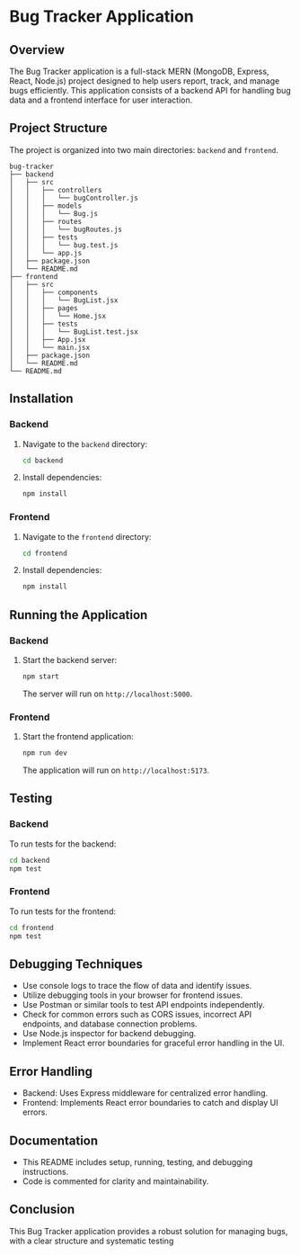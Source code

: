 # Bug Tracker Application

## Overview
The Bug Tracker application is a full-stack MERN (MongoDB, Express, React, Node.js) project designed to help users report, track, and manage bugs efficiently. This application consists of a backend API for handling bug data and a frontend interface for user interaction.

## Project Structure
The project is organized into two main directories: `backend` and `frontend`.

```
bug-tracker
├── backend
│   ├── src
│   │   ├── controllers
│   │   │   └── bugController.js
│   │   ├── models
│   │   │   └── Bug.js
│   │   ├── routes
│   │   │   └── bugRoutes.js
│   │   ├── tests
│   │   │   └── bug.test.js
│   │   └── app.js
│   ├── package.json
│   └── README.md
├── frontend
│   ├── src
│   │   ├── components
│   │   │   └── BugList.jsx
│   │   ├── pages
│   │   │   └── Home.jsx
│   │   ├── tests
│   │   │   └── BugList.test.jsx
│   │   ├── App.jsx
│   │   └── main.jsx
│   ├── package.json
│   └── README.md
└── README.md
```

## Installation

### Backend
1. Navigate to the `backend` directory:
   ```bash
   cd backend
   ```
2. Install dependencies:
   ```bash
   npm install
   ```

### Frontend
1. Navigate to the `frontend` directory:
   ```bash
   cd frontend
   ```
2. Install dependencies:
   ```bash
   npm install
   ```

## Running the Application

### Backend
1. Start the backend server:
   ```bash
   npm start
   ```
   The server will run on `http://localhost:5000`.

### Frontend
1. Start the frontend application:
   ```bash
   npm run dev
   ```
   The application will run on `http://localhost:5173`.

## Testing

### Backend
To run tests for the backend:
```bash
cd backend
npm test
```

### Frontend
To run tests for the frontend:
```bash
cd frontend
npm test
```

## Debugging Techniques
- Use console logs to trace the flow of data and identify issues.
- Utilize debugging tools in your browser for frontend issues.
- Use Postman or similar tools to test API endpoints independently.
- Check for common errors such as CORS issues, incorrect API endpoints, and database connection problems.
- Use Node.js inspector for backend debugging.
- Implement React error boundaries for graceful error handling in the UI.

## Error Handling
- Backend: Uses Express middleware for centralized error handling.
- Frontend: Implements React error boundaries to catch and display UI errors.

## Documentation
- This README includes setup, running, testing, and debugging instructions.
- Code is commented for clarity and maintainability.

## Conclusion
This Bug Tracker application provides a robust solution for managing bugs, with a clear structure and systematic testing
